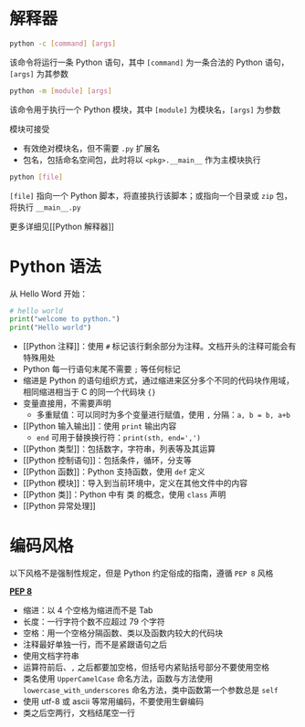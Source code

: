 # 解释器

```bash
python -c [command] [args]
```

该命令将运行一条 Python 语句，其中 `[command]` 为一条合法的 Python 语句，`[args]` 为其参数

```bash
python -m [module] [args]
```

该命令用于执行一个 Python 模块，其中 `[module]` 为模块名，`[args]` 为参数

模块可接受
- 有效绝对模块名，但不需要 `.py` 扩展名
- 包名，包括命名空间包，此时将以 `<pkg>.__main__` 作为主模块执行

```bash
python [file]
```

`[file]` 指向一个 Python 脚本，将直接执行该脚本；或指向一个目录或 `zip` 包，将执行 `__main__.py` 

更多详细见[[Python 解释器]]

# Python 语法

从 Hello Word 开始：

```python
# hello world  
print("welcome to python.")  
print("Hello world")
```

- [[Python 注释]]：使用 `#` 标记该行剩余部分为注释。文档开头的注释可能会有特殊用处
- Python 每一行语句末尾不需要 `;` 等任何标记
- 缩进是 Python 的语句组织方式，通过缩进来区分多个不同的代码块作用域，相同缩进相当于 C 的同一个代码块 `{}`
- 变量直接用，不需要声明
	- 多重赋值：可以同时为多个变量进行赋值，使用 `,` 分隔：`a, b = b, a+b`
- [[Python 输入输出]]：使用 `print` 输出内容
	- `end` 可用于替换换行符：`print(sth, end=',')`
- [[Python 类型]]：包括数字，字符串，列表等及其运算
- [[Python 控制语句]]：包括条件，循环，分支等
- [[Python 函数]]：Python 支持函数，使用 `def` 定义
- [[Python 模块]]：导入到当前环境中，定义在其他文件中的内容
- [[Python 类]]：Python 中有 类 的概念，使用 `class` 声明
- [[Python 异常处理]]

# 编码风格

以下风格不是强制性规定，但是 Python 约定俗成的指南，遵循 `PEP 8` 风格

[**PEP 8**](https://peps.python.org/pep-0008/)
- 缩进：以 4 个空格为缩进而不是 Tab
- 长度：一行字符个数不应超过 79 个字符
- 空格：用一个空格分隔函数、类以及函数内较大的代码块
- 注释最好单独一行，而不是紧跟语句之后
- 使用文档字符串
- 运算符前后、`,` 之后都要加空格，但括号内紧贴括号部分不要使用空格
- 类名使用 `UpperCamelCase` 命名方法，函数与方法使用 `lowercase_with_underscores` 命名方法，类中函数第一个参数总是 `self`
- 使用 utf-8 或 ascii 等常用编码，不要使用生僻编码
- 类之后空两行，文档结尾空一行